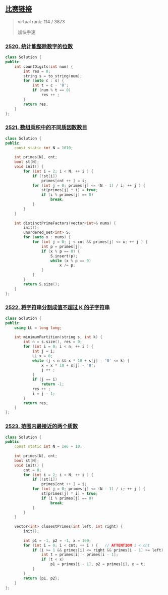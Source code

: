 ## [比赛链接](https://leetcode.cn/contest/weekly-contest-326/)

> virtual rank: 114 / 3873
>
> 加快手速


### [2520. 统计能整除数字的位数](https://leetcode.cn/problems/count-the-digits-that-divide-a-number/)



```c++
class Solution {
public:
    int countDigits(int num) {
        int res = 0;
        string s = to_string(num);
        for (auto c : s) {
            int t = c - '0';
            if (num % t == 0)
                res ++ ;
        }
        return res;
    }
};
```


### [2521. 数组乘积中的不同质因数数目](https://leetcode.cn/problems/distinct-prime-factors-of-product-of-array/)



```c++
class Solution {
public:
    const static int N = 1010;
    
    int primes[N], cnt;
    bool st[N];
    void init() {
        for (int i = 2; i < N; ++ i ) {
            if (!st[i])
                primes[cnt ++ ] = i;
            for (int j = 0; primes[j] <= (N - 1) / i; ++ j ) {
                st[primes[j] * i] = true;
                if (i % primes[j] == 0)
                    break;
            }
        }
    }
    
    int distinctPrimeFactors(vector<int>& nums) {
        init();
        unordered_set<int> S;
        for (auto x : nums) {
            for (int j = 0; j < cnt && primes[j] <= x; ++ j ) {
                int p = primes[j];
                if (x % p == 0) {
                    S.insert(p);
                    while (x % p == 0)
                        x /= p;
                }
            }
        }
        return S.size();
    }
};
```

### [2522. 将字符串分割成值不超过 K 的子字符串](https://leetcode.cn/problems/partition-string-into-substrings-with-values-at-most-k/)



```c++
class Solution {
public:
    using LL = long long;
    
    int minimumPartition(string s, int k) {
        int n = s.size(), res = 0;
        for (int i = 0; i < n; ++ i ) {
            int j = i;
            LL x = 0;
            while (j < n && x * 10 + s[j] - '0' <= k) {
                x = x * 10 + s[j] - '0';
                j ++ ;
            }
            if (j == i)
                return -1;
            res ++ ;
            i = j - 1;
        }
        return res;
    }
};
```

### [2523. 范围内最接近的两个质数](https://leetcode.cn/problems/closest-prime-numbers-in-range/)



```c++
class Solution {
public:
    const static int N = 1e6 + 10;
    
    int primes[N], cnt;
    bool st[N];
    void init() {
        cnt = 0;
        for (int i = 2; i < N; ++ i ) {
            if (!st[i])
                primes[cnt ++ ] = i;
            for (int j = 0; primes[j] <= (N - 1) / i; ++ j ) {
                st[primes[j] * i] = true;
                if (i % primes[j] == 0)
                    break;
            }
        }
    }
    
    vector<int> closestPrimes(int left, int right) {
        init();
        
        int p1 = -1, p2 = -1, x = 1e9;
        for (int i = 0; i < cnt; ++ i ) {	// ATTENTION i < cnt
            if (i >= 1 && primes[i] <= right && primes[i - 1] >= left) {
                int t = primes[i] - primes[i - 1];
                if (t < x)
                    p1 = primes[i - 1], p2 = primes[i], x = t;
            }
        }
        return {p1, p2};
    }
};
```
